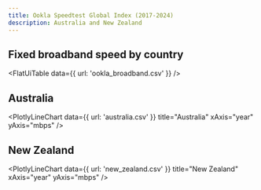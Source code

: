```yaml
---
title: Ookla Speedtest Global Index (2017-2024)
description: Australia and New Zealand
---
```


## Fixed broadband speed by country

<FlatUiTable
  data={{
    url: 'ookla_broadband.csv'
  }}
/>

## Australia

<PlotlyLineChart
  data={{
    url: 'australia.csv'
  }}
  title="Australia"
  xAxis="year"
  yAxis="mbps"
/>

## New Zealand

<PlotlyLineChart
  data={{
    url: 'new_zealand.csv'
  }}
  title="New Zealand"
  xAxis="year"
  yAxis="mbps"
/>
